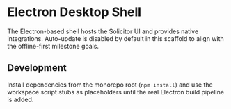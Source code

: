 # Electron Desktop Shell

The Electron-based shell hosts the Solicitor UI and provides native integrations. Auto-update is
disabled by default in this scaffold to align with the offline-first milestone goals.

## Development

Install dependencies from the monorepo root (`npm install`) and use the workspace script stubs as
placeholders until the real Electron build pipeline is added.
